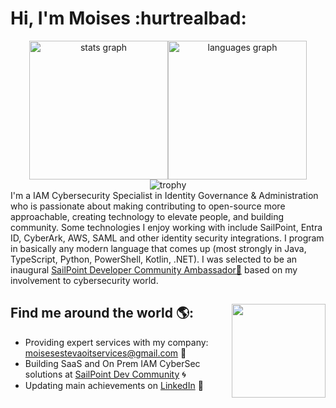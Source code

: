 # Hi, I'm Moises :hurtrealbad:

<div align="center">
  <div style="display: flex; justify-content: center; gap: 0px; margin-bottom: 0;">
    <img height="222" src="https://github-readme-stats.vercel.app/api?hide_title=false&hide_rank=false&show_icons=true&include_all_commits=true&count_private=true&disable_animations=false&theme=aura&locale=en&hide_border=false&username=moisesest3vao"  alt="stats graph" />
    <img height="222" src="https://github-readme-stats.vercel.app/api/top-langs?locale=en&hide_title=false&layout=compact&card_width=320&langs_count=20&theme=aura&hide_border=false&username=moisesest3vao" alt="languages graph" />
  </div>
  <div>
    <img src="https://github-profile-trophy.vercel.app/?username=moisesest3vao&row=1&theme=tokyonight" alt="trophy" />
  </div>
</div>
I'm a IAM Cybersecurity Specialist in Identity Governance & Administration who is passionate about making contributing to open-source more approachable, creating technology to elevate people, and building community. Some technologies I enjoy working with include SailPoint, Entra ID, CyberArk, AWS, SAML and other identity security integrations. I program in basically any modern language that comes up (most strongly in Java, TypeScript, Python, PowerShell, Kotlin, .NET). I was selected to be an inaugural <a href="https://developer.sailpoint.com/discuss/badges/119/ambassador">SailPoint Developer Community Ambassador🌟</a> based on my involvement to cybersecurity world.


## Find me around the world 🌎: <a><img align="right" width="150" height="150" src="https://media.tenor.com/9nBgEcu8e2IAAAAj/charizard-pokemon.gif"></a>

- Providing expert services with my company: <a href="moisesestevaoitservices@gmail.com">moisesestevaoitservices@gmail.com</a> 💬
- Building SaaS and On Prem IAM CyberSec solutions at <a href="https://developer.sailpoint.com/discuss/t/launching-identityiq-workflows-programmatically-a-comprehensive-guide/57308"> SailPoint Dev Community</a> 🌀
- Updating main achievements on <a href="https://www.linkedin.com/in/moises-estevao/">LinkedIn</a> 💼
